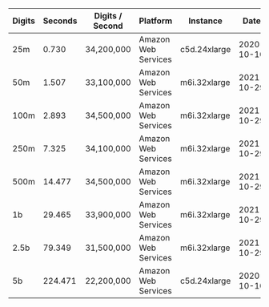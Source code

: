 | Digits | Seconds | Digits / Second | Platform | Instance | Date | Files |
| ------ | ------- | --------------- | -------- | -------- | ---- | ----- |
| 25m | 0.730 | 34,200,000 | Amazon Web Services | c5d.24xlarge | 2020-10-10 | [cfg](../Amazon%20Web%20Services/c5d.24xlarge/Log%285%29%20%5Bmachin-primary%5D/Log%285%29%20-%2020201010-104234.cfg) [out](../Amazon%20Web%20Services/c5d.24xlarge/Log%285%29%20%5Bmachin-primary%5D/Log%285%29%20-%2020201010-104234.out) [txt](../Amazon%20Web%20Services/c5d.24xlarge/Log%285%29%20%5Bmachin-primary%5D/Log%285%29%20-%2020201010-104234.txt) |
| 50m | 1.507 | 33,100,000 | Amazon Web Services | m6i.32xlarge | 2021-10-29 | [cfg](../Amazon%20Web%20Services/m6i.32xlarge/Log%285%29%20%5Bmachin-primary%5D/Log%285%29%20-%2020211029-161148.cfg) [out](../Amazon%20Web%20Services/m6i.32xlarge/Log%285%29%20%5Bmachin-primary%5D/Log%285%29%20-%2020211029-161148.out) [txt](../Amazon%20Web%20Services/m6i.32xlarge/Log%285%29%20%5Bmachin-primary%5D/Log%285%29%20-%2020211029-161148.txt) |
| 100m | 2.893 | 34,500,000 | Amazon Web Services | m6i.32xlarge | 2021-10-29 | [cfg](../Amazon%20Web%20Services/m6i.32xlarge/Log%285%29%20%5Bmachin-primary%5D/Log%285%29%20-%2020211029-161204.cfg) [out](../Amazon%20Web%20Services/m6i.32xlarge/Log%285%29%20%5Bmachin-primary%5D/Log%285%29%20-%2020211029-161204.out) [txt](../Amazon%20Web%20Services/m6i.32xlarge/Log%285%29%20%5Bmachin-primary%5D/Log%285%29%20-%2020211029-161204.txt) |
| 250m | 7.325 | 34,100,000 | Amazon Web Services | m6i.32xlarge | 2021-10-29 | [cfg](../Amazon%20Web%20Services/m6i.32xlarge/Log%285%29%20%5Bmachin-primary%5D/Log%285%29%20-%2020211029-161219.cfg) [out](../Amazon%20Web%20Services/m6i.32xlarge/Log%285%29%20%5Bmachin-primary%5D/Log%285%29%20-%2020211029-161219.out) [txt](../Amazon%20Web%20Services/m6i.32xlarge/Log%285%29%20%5Bmachin-primary%5D/Log%285%29%20-%2020211029-161219.txt) |
| 500m | 14.477 | 34,500,000 | Amazon Web Services | m6i.32xlarge | 2021-10-29 | [cfg](../Amazon%20Web%20Services/m6i.32xlarge/Log%285%29%20%5Bmachin-primary%5D/Log%285%29%20-%2020211029-172545.cfg) [out](../Amazon%20Web%20Services/m6i.32xlarge/Log%285%29%20%5Bmachin-primary%5D/Log%285%29%20-%2020211029-172545.out) [txt](../Amazon%20Web%20Services/m6i.32xlarge/Log%285%29%20%5Bmachin-primary%5D/Log%285%29%20-%2020211029-172545.txt) |
| 1b | 29.465 | 33,900,000 | Amazon Web Services | m6i.32xlarge | 2021-10-29 | [cfg](../Amazon%20Web%20Services/m6i.32xlarge/Log%285%29%20%5Bmachin-primary%5D/Log%285%29%20-%2020211029-172618.cfg) [out](../Amazon%20Web%20Services/m6i.32xlarge/Log%285%29%20%5Bmachin-primary%5D/Log%285%29%20-%2020211029-172618.out) [txt](../Amazon%20Web%20Services/m6i.32xlarge/Log%285%29%20%5Bmachin-primary%5D/Log%285%29%20-%2020211029-172618.txt) |
| 2.5b | 79.349 | 31,500,000 | Amazon Web Services | m6i.32xlarge | 2021-10-29 | [cfg](../Amazon%20Web%20Services/m6i.32xlarge/Log%285%29%20%5Bmachin-primary%5D/Log%285%29%20-%2020211029-204253.cfg) [out](../Amazon%20Web%20Services/m6i.32xlarge/Log%285%29%20%5Bmachin-primary%5D/Log%285%29%20-%2020211029-204253.out) [txt](../Amazon%20Web%20Services/m6i.32xlarge/Log%285%29%20%5Bmachin-primary%5D/Log%285%29%20-%2020211029-204253.txt) |
| 5b | 224.471 | 22,200,000 | Amazon Web Services | c5d.24xlarge | 2020-10-10 | [cfg](../Amazon%20Web%20Services/c5d.24xlarge/Log%285%29%20%5Bmachin-primary%5D/Log%285%29%20-%2020201010-232016.cfg) [out](../Amazon%20Web%20Services/c5d.24xlarge/Log%285%29%20%5Bmachin-primary%5D/Log%285%29%20-%2020201010-232016.out) [txt](../Amazon%20Web%20Services/c5d.24xlarge/Log%285%29%20%5Bmachin-primary%5D/Log%285%29%20-%2020201010-232016.txt) |
